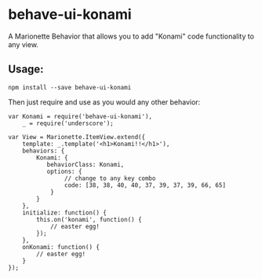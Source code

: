 # behave-ui-konami
A Marionette Behavior that allows you to add "Konami" code functionality to any view.

## Usage:

```
npm install --save behave-ui-konami
```

Then just require and use as you would any other behavior:

```
var Konami = require('behave-ui-konami'),
    _ = require('underscore');

var View = Marionette.ItemView.extend({
    template: _.template('<h1>Konami!!</h1>'),
    behaviors: {
        Konami: {
           behaviorClass: Konami,
           options: {
                // change to any key combo
                code: [38, 38, 40, 40, 37, 39, 37, 39, 66, 65]
            }
        }
    },
    initialize: function() {
        this.on('konami', function() {
            // easter egg!
        });
    },
    onKonami: function() {
        // easter egg!
    }
});
```